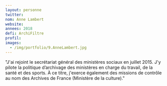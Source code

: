```yaml
---
layout: personne
twitter:
nom: Anne Lambert
website:
annees: 2018
defi: ArchiFiltre
profil: 
images:
  - /img/portfolio/9.AnneLambert.jpg
---
```


"J'ai rejoint le secrétariat général des ministères sociaux
en juillet 2015. J'y pilote la politique d’archivage des ministères
en charge du travail, de la santé et des sports. À ce titre, j'exerce
également des missions de contrôle au nom des Archives de
France (Ministère de la culture)."
